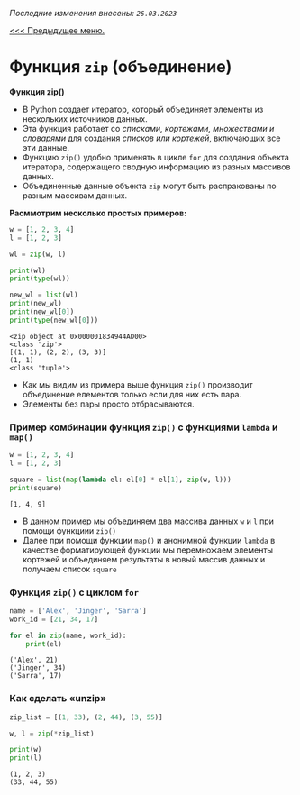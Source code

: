 *Последние изменения внесены: `26.03.2023`*

[<<< Предыдущее меню.]()

# Функция  `zip` (объединение)

**Функция zip()** 
* В Python создает итератор, который объединяет элементы из нескольких источников данных. 
* Эта функция работает со *списками, кортежами, множествами и словарями* для создания *списков или кортежей*, включающих все эти данные.
* Функцию `zip()` удобно применять в цикле `for` для создания объекта итератора, содержащего сводную информацию из разных массивов данных.
* Объединенные данные объекта `zip` могут быть распракованы по разным массивам данных.

**Расммотрим несколько простых примеров:**


```python
w = [1, 2, 3, 4]
l = [1, 2, 3]

wl = zip(w, l)

print(wl)
print(type(wl))

new_wl = list(wl)
print(new_wl)
print(new_wl[0])
print(type(new_wl[0]))
```

    <zip object at 0x000001834944AD00>
    <class 'zip'>
    [(1, 1), (2, 2), (3, 3)]
    (1, 1)
    <class 'tuple'>
    

* Как мы видим из примера выше функция `zip()` производит объединение елементов только если для них есть пара.
* Элементы без пары просто отбрасываются.

### Пример комбинации функция `zip()` с функциями `lambda` и `map()` 


```python
w = [1, 2, 3, 4]
l = [1, 2, 3]

square = list(map(lambda el: el[0] * el[1], zip(w, l)))
print(square)
```

    [1, 4, 9]
    

* В данном пример мы объединяем два массива данных `w` и `l` при помощи функциии `zip()`
* Далее при помощи функции `map()` и анонимной функции `lambda` в качестве форматирующей функции мы перемножаем элементы кортежей и объединяем результаты в новый массив данных и получаем список `square` 

### Функция `zip()` с циклом `for`


```python
name = ['Alex', 'Jinger', 'Sarra']
work_id = [21, 34, 17]

for el in zip(name, work_id):
    print(el)
```

    ('Alex', 21)
    ('Jinger', 34)
    ('Sarra', 17)
    

### Как сделать «unzip»


```python
zip_list = [(1, 33), (2, 44), (3, 55)]

w, l = zip(*zip_list)

print(w)
print(l)
```

    (1, 2, 3)
    (33, 44, 55)
    


```python

```
